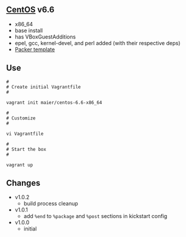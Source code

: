 ## [CentOS](http://centos.org) v6.6

* x86_64
* base install
* has VBoxGuestAdditions
* epel, gcc, kernel-devel, and perl added (with their respective deps)
* [Packer template](https://github.com/maier/packer-templates/)

## Use

```
#
# Create initial Vagrantfile
#

vagrant init maier/centos-6.6-x86_64

#
# Customize
#

vi Vagrantfile

#
# Start the box
#

vagrant up
```

## Changes

* v1.0.2
   * build process cleanup
* v1.0.1
   * add `%end` to `%package` and `%post` sections in kickstart config
* v1.0.0
   * initial

